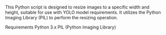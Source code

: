 This Python script is designed to resize images to a specific width and height, suitable for use with YOLO model requirements. 
It utilizes the Python Imaging Library (PIL) to perform the resizing operation.

Requirements
Python 3.x
PIL (Python Imaging Library)
